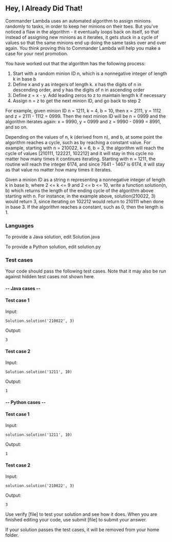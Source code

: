 ## Hey, I Already Did That!

Commander Lambda uses an automated algorithm to assign minions randomly
to tasks, in order to keep her minions on their toes. But you've noticed a
flaw in the algorithm - it eventually loops back on itself, so that instead 
of assigning new minions as it iterates, it gets stuck in a cycle of values 
so that the same minions end up doing the same tasks over and over again. 
You think proving this to Commander Lambda will help you make a case for
your next promotion. 

You have worked out that the algorithm has the following process: 

1) Start with a random minion ID n, which is a nonnegative integer of length k in base b
2) Define x and y as integers of length k.  x has the digits of n in descending order, and y has the digits of n in ascending order
3) Define z = x - y.  Add leading zeros to z to maintain length k if necessary
4) Assign n = z to get the next minion ID, and go back to step 2

For example, given minion ID n = 1211, k = 4, b = 10, then x = 2111, 
y = 1112 and z = 2111 - 1112 = 0999. Then the next minion ID will be n = 0999 
and the algorithm iterates again: x = 9990, y = 0999 and z = 9990 - 0999 = 8991, 
and so on.

Depending on the values of n, k (derived from n), and b, at some point the 
algorithm reaches a cycle, such as by reaching a constant value. For example, 
starting with n = 210022, k = 6, b = 3, the algorithm will reach the cycle 
of values [210111, 122221, 102212] and it will stay in this cycle no matter 
how many times it continues iterating. Starting with n = 1211, the routine 
will reach the integer 6174, and since 7641 - 1467 is 6174, it will stay as 
that value no matter how many times it iterates.

Given a minion ID as a string n representing a nonnegative integer of 
length k in base b, where 2 <= k <= 9 and 2 <= b <= 10, write a function 
solution(n, b) which returns the length of the ending cycle of the algorithm 
above starting with n. For instance, in the example above, solution(210022, 3) 
would return 3, since iterating on 102212 would return to 210111 when done in 
base 3. If the algorithm reaches a constant, such as 0, then the length is 1.

### Languages
To provide a Java solution, edit Solution.java

To provide a Python solution, edit solution.py

### Test cases
Your code should pass the following test cases.
Note that it may also be run against hidden test cases not shown here.

#### -- Java cases --
#### Test case 1
Input:
```
Solution.solution('210022', 3)
```
Output:
```
3
```

#### Test case 2
Input:
```
Solution.solution('1211', 10)
```
Output:
```
1
```

#### -- Python cases --
#### Test case 1
Input:
```
solution.solution('1211', 10)
```
Output:
```
1
```

#### Test case 2
Input:
```
solution.solution('210022', 3)
```
Output:
```
3
```

Use verify [file] to test your solution and see how it does. 
When you are finished editing your code, use submit [file] to submit your answer. 

If your solution passes the test cases, it will be removed from your home folder.